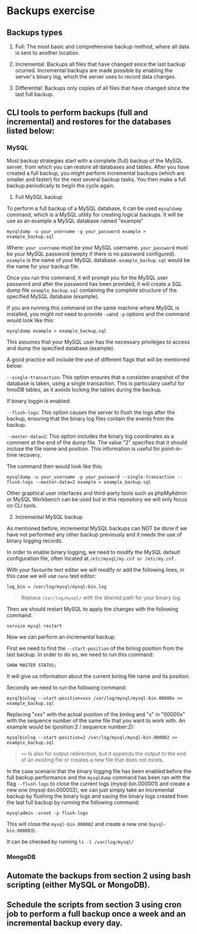 # Backups exercise

## Backups types

1. Full: The most basic and comprehensive backup method, where all data is sent to another location.

2. Incremental: Backups all files that have changed since the last backup ocurred. Incremental backups are made possible by enabling the server's binary log, which the server uses to record data changes.

3. Differential: Backups only copies of all files that have changed since the last full backup.

## CLI tools to perform backups (full and incremental) and restores for the databases listed below:

### MySQL

Most backup strategies start with a complete (full) backup of the MySQL server, from which you can restore all databases and tables. After you have created a full backup, you might perform incremental backups (which are smaller and faster) for the next several backup tasks. You then make a full backup periodically to begin the cycle again.

1. Full MySQL backup

To perform a full backup of a MySQL database, it can be used `mysqldump` command, which is a MySQL utility for creating logical backups. It will be use as an example a MySQL database named "example"

```
mysqldump -u your_username -p your_password example > example_backup.sql
```

Where:
`your_username` must be your MySQL username.
`your_password` must be your MySQL password (empty if there is no password configured).
`example` is the name of your MySQL database.
`example_backup.sql` would be the name for your backup file.

Once you run this command, it will prompt you for the MySQL user password and after the password has been provided, it will create a SQL dump file `example_backup.sql` containing the complete structure of the specified MySQL database (example).

If you are running this command on the same machine where MySQL is installed, you might not need to provide `-u`and `-p` options and the command would look like this:

```
mysqldump example > example_backup.sql
```

This assumes that your MySQL user has the necessary privileges to access and dump the specified database (example).

A good practice will include the use of different flags that will be mentioned below:

`--single-transaction`: This option ensures that a consisten snapshot of the database is taken, using a single transaction. This is particulary useful for InnoDB tables, as it avoids locking the tables during the backup.

If binary loggin is enabled:

`--flush-logs`: This option causes the server to flush the logs after the backup, ensuring that the binary log files contain the events from the backup.

`--master-data=2`: This option includes the binary log coordinates as a comment at the end of the dump file. The value "2" specifies that it should incluse the file name and position. This information is useful for point-in-time recovery.

The command then would look like this:

```
mysqldump -u your_username -p your_password --single-transaction --flush-logs --master-data=2 example > example_backup.sql
```

Other graphical user interfaces and third-party tools such as phpMyAdmin or MySQL Workbench can be used but in this repository we will only focus on CLI tools.

2. Incremental MySQL backup

As mentioned before, incremental MySQL backups can NOT be done if we have not performed any other backup previously and it needs the use of binary logging records.

In order to enable binary logging, we need to modify the MySQL default configuration file, often located at `/etc/mysql/my.cnf or /etc/my.cnf`.

With your favourite text editor we will modify or add the following lines, in this case we will use `nano` text editor:

```
log_bin = /var/log/mysql/mysql-bin.log
```

> Replace `/var/log/mysql/` with the desired path for your binary log.

Then we should restart MySQL to apply the changes with the following command:

```
service mysql restart
```

Now we can perform an incremental backup.

First we need to find the `--start-position` of the binlog position from the last backup. In order to do so, we need to run this command:

```
SHOW MASTER STATUS;
```

It will give us information about the current binlog file name and its position.

Secondly we need to run the following command:

```
mysqlbinlog --start-position=xxx /var/log/mysql/mysql-bin.00000x >> example_backup.sql
```

Replacing "xxx" with the actual position of the binlog and "x" in "00000x" with the sequence number of the same file that you want to work with. An example would be (position:2 / sequence number:2):

```
mysqlbinlog --start-position=2 /var/log/mysql/mysql-bin.000002 >> example_backup.sql
```

> `>>` Is also for output redirection, but it appends the output to the  end of an existing file or creates a new file that does not exists.

In the case scenario that the binary logging file has been enabled before the full backup performance and the `mysqldump` command has been ran with the flag `--flush-logs` to close the current logs (mysql-bin.000001) and create a new one (mysql-bin.000002), we can just simply take an incremental backup by flushing the binary logs and saving the binary logs created from the last full backup by running the following command:

```
mysqladmin -uroot -p flush-logs
```

This will close the `mysql-bin.000002` and create a new one (`mysql-bin.000003`).

It can be checked by running `ls -l /var/log/mysql/`


### MongoDB

## Automate the backups from section 2 using bash scripting (either MySQL or MongoDB).

## Schedule the scripts from section 3 using cron job to perform a full backup once a week and an incremental backup every day.